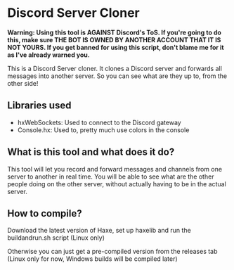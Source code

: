 # Discord Server Cloner

**Warning: Using this tool is AGAINST Discord's ToS. If you're going to do this, make sure THE BOT IS OWNED BY ANOTHER ACCOUNT THAT IT IS NOT YOURS. If you get banned for using this script, don't blame me for it as I've already warned you.**

This is a Discord Server cloner. It clones a Discord server and forwards all messages into another server. So you can see what are they up to, from the other side!

## Libraries used
- hxWebSockets: Used to connect to the Discord gateway
- Console.hx: Used to, pretty much use colors in the console

## What is this tool and what does it do?
This tool will let you record and forward messages and channels from one server to another in real time. You will be able to see what are the other people doing on the other server, without actually having to be in the actual server.

## How to compile?
Download the latest version of Haxe, set up haxelib and run the buildandrun.sh script (Linux only)

Otherwise you can just get a pre-compiled version from the releases tab (Linux only for now, Windows builds will be compiled later)